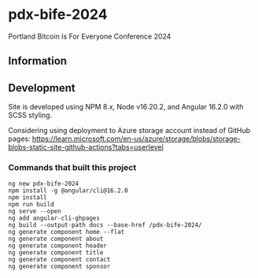 # pdx-bife-2024

Portland Bitcoin Is For Everyone Conference 2024

## Information


## Development

Site is developed using NPM 8.x, Node v16.20.2, and Angular 16.2.0 with SCSS styling.

Considering using deployment to Azure storage account instead of GitHub pages: https://learn.microsoft.com/en-us/azure/storage/blobs/storage-blobs-static-site-github-actions?tabs=userlevel


### Commands that built this project

    ng new pdx-bife-2024
    npm install -g @angular/cli@16.2.0
    npm install
    npm run build
    ng serve --open
    ng add angular-cli-ghpages
    ng build --output-path docs --base-href /pdx-bife-2024/
    ng generate component home --flat
    ng generate component about
    ng generate component header
    ng generate component title
    ng generate component contact
    ng generate component sponsor
